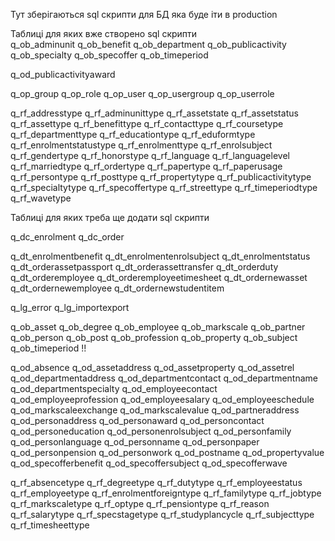 Тут зберігаються sql скрипти для БД яка буде іти в production  

Таблиці для яких вже створено sql скрипти  
  q_ob_adminunit
  q_ob_benefit
  q_ob_department
  q_ob_publicactivity
  q_ob_specialty
  q_ob_specoffer
  q_ob_timeperiod

  q_od_publicactivityaward

  q_op_group
  q_op_role
  q_op_user
  q_op_usergroup
  q_op_userrole

  q_rf_addresstype
  q_rf_adminunittype
  q_rf_assetstate
  q_rf_assetstatus
  q_rf_assettype
  q_rf_benefittype
  q_rf_contacttype
  q_rf_coursetype
  q_rf_departmenttype
  q_rf_educationtype
  q_rf_eduformtype
  q_rf_enrolmentstatustype
  q_rf_enrolmenttype
  q_rf_enrolsubject
  q_rf_gendertype
  q_rf_honorstype
  q_rf_language
  q_rf_languagelevel
  q_rf_marriedtype
  q_rf_ordertype
  q_rf_papertype
  q_rf_paperusage
  q_rf_persontype
  q_rf_posttype
  q_rf_propertytype
  q_rf_publicactivitytype
  q_rf_specialtytype
  q_rf_specoffertype
  q_rf_streettype
  q_rf_timeperiodtype
  q_rf_wavetype
    


Таблиці для яких треба ще додати sql скрипти  

  q_dc_enrolment
  q_dc_order
  
  q_dt_enrolmentbenefit
  q_dt_enrolmentenrolsubject
  q_dt_enrolmentstatus
  q_dt_orderassetpassport
  q_dt_orderassettransfer
  q_dt_orderduty
  q_dt_orderemployee
  q_dt_orderemployeetimesheet
  q_dt_ordernewasset
  q_dt_ordernewemployee
  q_dt_ordernewstudentitem
  
  q_lg_error
  q_lg_importexport
  
  q_ob_asset
  q_ob_degree
  q_ob_employee
  q_ob_markscale
  q_ob_partner
  q_ob_person
  q_ob_post
  q_ob_profession
  q_ob_property
  q_ob_subject
  q_ob_timeperiod !!

  q_od_absence
  q_od_assetaddress
  q_od_assetproperty
  q_od_assetrel
  q_od_departmentaddress
  q_od_departmentcontact
  q_od_departmentname
  q_od_departmentspecialty
  q_od_employeecontact
  q_od_employeeprofession
  q_od_employeesalary
  q_od_employeeschedule
  q_od_markscaleexchange
  q_od_markscalevalue
  q_od_partneraddress
  q_od_personaddress
  q_od_personaward
  q_od_personcontact
  q_od_personeducation
  q_od_personenrolsubject
  q_od_personfamily
  q_od_personlanguage
  q_od_personname
  q_od_personpaper
  q_od_personpension
  q_od_personwork
  q_od_postname
  q_od_propertyvalue
  q_od_specofferbenefit
  q_od_specoffersubject
  q_od_specofferwave
  
  q_rf_absencetype
  q_rf_degreetype
  q_rf_dutytype
  q_rf_employeestatus
  q_rf_employeetype
  q_rf_enrolmentforeigntype
  q_rf_familytype
  q_rf_jobtype
  q_rf_markscaletype
  q_rf_optype
  q_rf_pensiontype
  q_rf_reason
  q_rf_salarytype
  q_rf_specstagetype
  q_rf_studyplancycle
  q_rf_subjecttype
  q_rf_timesheettype

